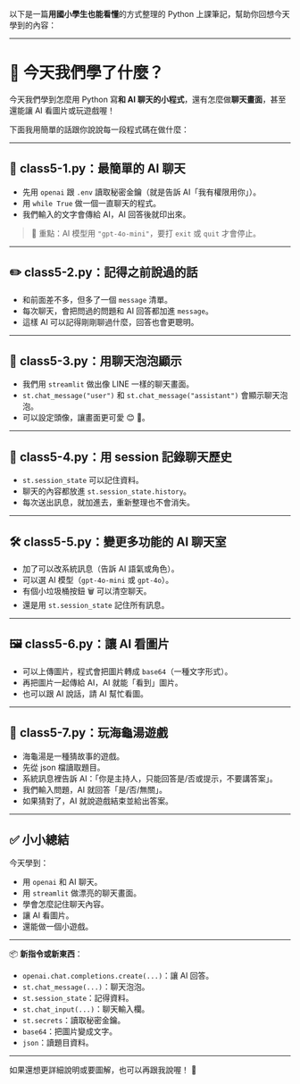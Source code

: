 以下是一篇**用國小學生也能看懂**的方式整理的 Python 上課筆記，幫助你回想今天學到的內容：

---

# 🐍 今天我們學了什麼？

今天我們學到怎麼用 Python 寫**和 AI 聊天的小程式**，還有怎麼做**聊天畫面**，甚至還能讓 AI 看圖片或玩遊戲喔！

下面我用簡單的話跟你說說每一段程式碼在做什麼：

---

## 🤖 class5-1.py：最簡單的 AI 聊天

- 先用 `openai` 跟 `.env` 讀取秘密金鑰（就是告訴 AI「我有權限用你」）。
- 用 `while True` 做一個一直聊天的程式。
- 我們輸入的文字會傳給 AI，AI 回答後就印出來。

> 📍 重點：AI 模型用 `"gpt-4o-mini"`，要打 `exit` 或 `quit` 才會停止。

---

## ✏️ class5-2.py：記得之前說過的話

- 和前面差不多，但多了一個 `message` 清單。
- 每次聊天，會把問過的問題和 AI 回答都加進 `message`。
- 這樣 AI 可以記得剛剛聊過什麼，回答也會更聰明。

---

## 💬 class5-3.py：用聊天泡泡顯示

- 我們用 `streamlit` 做出像 LINE 一樣的聊天畫面。
- `st.chat_message("user")` 和 `st.chat_message("assistant")` 會顯示聊天泡泡。
- 可以設定頭像，讓畫面更可愛 😊 🤖。

---

## 📝 class5-4.py：用 session 記錄聊天歷史

- `st.session_state` 可以記住資料。
- 聊天的內容都放進 `st.session_state.history`。
- 每次送出訊息，就加進去，重新整理也不會消失。

---

## 🛠️ class5-5.py：變更多功能的 AI 聊天室

- 加了可以改系統訊息（告訴 AI 語氣或角色）。
- 可以選 AI 模型（`gpt-4o-mini` 或 `gpt-4o`）。
- 有個小垃圾桶按鈕 🗑️ 可以清空聊天。
- 還是用 `st.session_state` 記住所有訊息。

---

## 🖼️ class5-6.py：讓 AI 看圖片

- 可以上傳圖片，程式會把圖片轉成 `base64`（一種文字形式）。
- 再把圖片一起傳給 AI，AI 就能「看到」圖片。
- 也可以跟 AI 說話，請 AI 幫忙看圖。

---

## 🧩 class5-7.py：玩海龜湯遊戲

- 海龜湯是一種猜故事的遊戲。
- 先從 json 檔讀取題目。
- 系統訊息裡告訴 AI：「你是主持人，只能回答是/否或提示，不要講答案」。
- 我們輸入問題，AI 就回答「是/否/無關」。
- 如果猜對了，AI 就說遊戲結束並給出答案。

---

## ✅ 小小總結

今天學到：

- 用 `openai` 和 AI 聊天。
- 用 `streamlit` 做漂亮的聊天畫面。
- 學會怎麼記住聊天內容。
- 讓 AI 看圖片。
- 還能做一個小遊戲。

---

📦 **新指令或新東西**：

- `openai.chat.completions.create(...)`：讓 AI 回答。
- `st.chat_message(...)`：聊天泡泡。
- `st.session_state`：記得資料。
- `st.chat_input(...)`：聊天輸入欄。
- `st.secrets`：讀取秘密金鑰。
- `base64`：把圖片變成文字。
- `json`：讀題目資料。

---

如果還想更詳細說明或要圖解，也可以再跟我說喔！ 🌟
